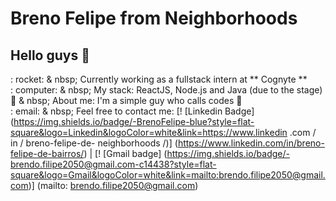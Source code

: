 
# Breno Felipe from Neighborhoods

## Hello guys 👋
 : rocket: & nbsp; Currently working as a fullstack intern at ** Cognyte **
 <br/>: computer: & nbsp; My stack: ReactJS, Node.js and Java (due to the stage)
 <br/> 💬 & nbsp; About me: I'm a simple guy who calls codes 🤣
 <br/>: email: & nbsp; Feel free to contact me: [! [Linkedin Badge] (https://img.shields.io/badge/-BrenoFelipe-blue?style=flat-square&logo=Linkedin&logoColor=white&link=https://www.linkedin .com / in / breno-felipe-de- neighborhoods /)] (https://www.linkedin.com/in/breno-felipe-de-bairros/)
|
[! [Gmail badge] (https://img.shields.io/badge/-brendo.filipe2050@gmail.com-c14438?style=flat-square&logo=Gmail&logoColor=white&link=mailto:brendo.filipe2050@gmail.com)] (mailto: brendo.filipe2050@gmail.com)

